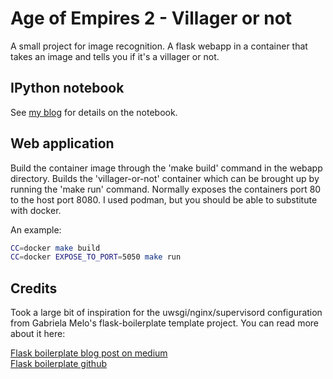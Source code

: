 # Age of Empires 2 - Villager or not
A small project for image recognition. A flask webapp in a container that takes an image and tells you if it's a villager or not.

## IPython notebook
See [my blog](https://joalon.se/blog/Villager-or-not.html) for details on the notebook.

## Web application
Build the container image through the 'make build' command in the webapp directory. Builds the 'villager-or-not' container which can be brought up by running the 'make run' command. Normally exposes the containers port 80 to the host port 8080. I used podman, but you should be able to substitute with docker.

An example:
```sh
CC=docker make build
CC=docker EXPOSE_TO_PORT=5050 make run
```

## Credits
Took a large bit of inspiration for the uwsgi/nginx/supervisord configuration from Gabriela Melo's flask-boilerplate template project. You can read more about it here:

[Flask boilerplate blog post on medium](https://medium.com/@gabimelo/developing-a-flask-api-in-a-docker-container-with-uwsgi-and-nginx-e089e43ed90e)  
[Flask boilerplate github](https://github.com/gabimelo/flask-boilerplate)  

